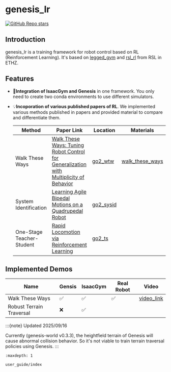 # genesis_lr

[![GitHub Repo stars](https://img.shields.io/github/stars/lupinjia/genesis_lr)](https://github.com/lupinjia/genesis_lr)

## Introduction

genesis_lr is a training framework for robot control based on RL (Reinforcement Learning). It's based on [legged_gym](https://github.com/leggedrobotics/legged_gym) and [rsl_rl](https://github.com/leggedrobotics/rsl_rl) from RSL in ETHZ. 

## Features

- 🤖**Integration of IsaacGym and Genesis** in one framework. You only need to create two conda environments to use different simulators.
- 💡**Incoporation of various published papers of RL**. We implemented various methods published in papers and provided material to compare and differentiate them.
    
    | Method | Paper Link | Location | Materials |
    |--------|------------|----------|-----------|
    | Walk These Ways | [Walk These Ways: Tuning Robot Control for Generalization with Multiplicity of Behavior](https://arxiv.org/abs/2212.03238) | [go2_wtw](https://github.com/lupinjia/genesis_lr/blob/main/legged_gym/envs/go2/go2_wtw/) | [walk_these_ways](./user_guide/blind_locomotion/walk_these_ways.md) |
    | System Identification | [Learning Agile Bipedal Motions on a Quadrupedal Robot](https://arxiv.org/abs/2311.05818) | [go2_sysid](https://github.com/lupinjia/genesis_lr/tree/main/legged_gym/envs/go2/go2_sysid) | |
    | One-Stage Teacher-Student | [Rapid Locomotion via Reinforcement Learning](https://agility.csail.mit.edu/) | [go2_ts](https://github.com/lupinjia/genesis_lr/tree/main/legged_gym/envs/go2/go2_ts) | |

## Implemented Demos

| Name  | Gensis | IsaacGym | Real Robot | Video |
| ----- | ------ | -------- | ---------  | ----- |
| Walk These Ways | ✅ | ✅ | ✅ | [video_link](https://www.bilibili.com/video/BV1FPedzZEdi/) |
| Robust Terrain Traversal | ❌ | ✅ |

:::{note}
Updated 2025/09/16

Currently (genesis-world v0.3.3), the heightfield terrain of Genesis will cause abnormal collision behavior. So it's not viable to train terrain traversal policies using Genesis.
:::

```{toctree}
:maxdepth: 1

user_guide/index

```
